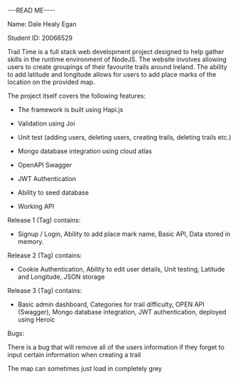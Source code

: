 ---READ ME----

Name: Dale Healy Egan 

Student ID: 20066529

Trail Time is a full stack web development project designed to help gather skills in the runtime environment of NodeJS. The website involves allowing users to create groupings of their favourite trails around Ireland. The ability to add latitude and longitude allows for users to add place marks of the location on the provided map. 

The project itself covers the following features:

- The framework is built using Hapi.js 

- Validation using Joi 

- Unit test (adding users, deleting users, creating trails, deleting trails etc.)

- Mongo database integration using cloud atlas

- OpenAPI Swagger 

- JWT Authentication

- Ability to seed database

- Working API

Release 1 (Tag) contains:

 - Signup / Login, Ability to add place mark name, Basic API, Data stored in memory.

Release 2 (Tag) contains:

- Cookie Authentication, Ability to edit user details, Unit testing, Latitude and Longitude, JSON storage

Release 3 (Tag) contains:

- Basic admin dashboard, Categories for trail difficulty, OPEN API (Swagger), Mongo database integration, JWT authentication, deployed using Heroic

Bugs:

There is a bug that will remove all of the users information if they forget to input certain information when creating a trail

The map can sometimes just load in completely grey
